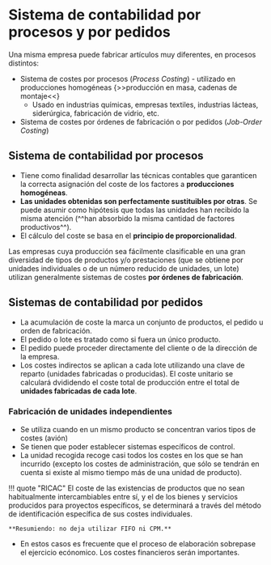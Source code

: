 # Sistema de contabilidad por procesos y por pedidos

Una misma empresa puede fabricar artículos muy diferentes, en procesos distintos:

- Sistema de costes por procesos (*Process Costing*) - utilizado en producciones homogéneas {>>producción en masa, cadenas de montaje<<}
    - Usado en industrias químicas, empresas textiles, industrias lácteas, siderúrgica, fabricación de vidrio, etc.
- Sistema de costes por órdenes de fabricación o por pedidos (*Job-Order Costing*)

## Sistema de contabilidad por procesos

- Tiene como finalidad desarrollar las técnicas contables que garanticen la correcta asignación del coste de los factores a **producciones homogéneas**.
- **Las unidades obtenidas son perfectamente sustituibles por otras**. Se puede asumir como hipótesis que todas las unidades han recibido la misma atención (^^han absorbido la misma cantidad de factores productivos^^).
- El cálculo del coste se basa en el **principio de proporcionalidad**.

Las empresas cuya producción sea fácilmente clasificable en una gran diversidad de tipos de productos y/o prestaciones (que se obtiene por unidades individuales o de un número reducido de unidades, un lote) utilizan generalmente sistemas de costes **por órdenes de fabricación**.

## Sistemas de contabilidad por pedidos

- La acumulación de coste la marca un conjunto de productos, el pedido u orden de fabricación.
- El pedido o lote es tratado como si fuera un único producto.
- El pedido puede proceder directamente del cliente o de la dirección de la empresa.
- Los costes indirectos se aplican a cada lote utilizando una clave de reparto (unidades fabricadas o producidas). El coste unitario se calculará dvididendo el coste total de producción entre el total de **unidades fabricadas de cada lote**.

### Fabricación de unidades independientes

- Se utiliza cuando en un mismo producto se concentran varios tipos de costes (avión)
- Se tienen que poder establecer sistemas específicos de control.
- La unidad recogida recoge casi todos los costes en los que se han incurrido (excepto los costes de administración, que sólo se tendrán en cuenta si existe al mismo tiempo más de una unidad de producto).

!!! quote "RICAC"
    El coste de las existencias de productos que no sean habitualmente intercambiables entre sí, y el de los bienes y servicios producidos para proyectos específicos, se determinará a través del método de identificación específica de sus costes individuales.

    **Resumiendo: no deja utilizar FIFO ni CPM.**

- En estos casos es frecuente que el proceso de elaboración sobrepase el ejercicio ecónomico. Los costes financieros serán importantes.
